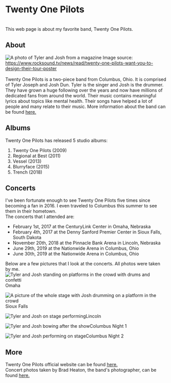 # Twenty One Pilots
<br/>This web page is about my favorite band, Twenty One Pilots.

## About
![A photo of Tyler and Josh from a magazine](https://www.rocksound.tv/assets/uploads/TWENTYONEPILOTS_ROCKSOUND_BRADHEATON2018_01.jpg)
Image source: https://www.rocksound.tv/news/read/twenty-one-pilots-want-you-to-design-their-tour-poster      
<br/>Twenty One Pilots is a two-piece band from Columbus, Ohio. It is comprised of Tyler Joseph and Josh Dun. Tyler is the singer and Josh is the drummer. They have grown a huge following over the years and now have millions of dedicated fans from around the world. Their music contains meaningful lyrics about topics like mental health. Their songs have helped a lot of people and many relate to their music. More information about the band can be found [here.](https://en.wikipedia.org/wiki/Twenty_One_Pilots)

## Albums
Twenty One Pilots has released 5 studio albums:
1. Twenty One Pilots (2009)
2. Regional at Best (2011)
3. Vessel (2013)
4. Blurryface (2015)
5. Trench (2018)

## Concerts
I've been fortunate enough to see Twenty One Pilots five times since becoming a fan in 2016. I even traveled to Columbus this summer to see them in their hometown. <br/>
The concerts that I attended are:
- February 1st, 2017 at the CenturyLink Center in Omaha, Nebraska
- February 4th, 2017 at the Denny Sanford Premier Center in Sioux Falls, South Dakota
- November 20th, 2018 at the Pinnacle Bank Arena in Lincoln, Nebraska
- June 29th, 2019 at the Nationwide Arena in Columbus, Ohio
- June 30th, 2019 at the Nationwide Arena in Columbus, Ohio

Below are a few pictures that I look at the concerts. All photos were taken by me. <br/>
![Tyler and Josh standing on platforms in the crowd with drums and confetti](https://scontent-ort2-2.xx.fbcdn.net/v/t1.0-9/16299133_1899456773633547_2411750007652644038_n.jpg?_nc_cat=106&_nc_oc=AQnvyQ_MPAbtg8FLLbdEqWTRbhCXVLaA6_RnIi89aPyiZ-pbnXS3AMIBDrbsFY0RRsQ&_nc_ht=scontent-ort2-2.xx&oh=545749a172026bd9f0aac2922959eb3b&oe=5E02E41E)Omaha

![A picture of the whole stage with Josh drumming on a platform in the crowd](https://scontent-ort2-2.xx.fbcdn.net/v/t1.0-9/16473456_1900937873485437_6649634635227245086_n.jpg?_nc_cat=109&_nc_oc=AQntqL9sFlrbhE1dNqxR4bXNBOmyqePZYVFt9sSkOkWaZLk72dAo-Q98KPDCEtm4IoU&_nc_ht=scontent-ort2-2.xx&oh=6ee1f25eb78be90d7e002961c921f1c8&oe=5E0FBB65)Sioux Falls

![Tyler and Josh on stage performing](https://scontent-ort2-2.xx.fbcdn.net/v/t1.0-9/46525654_2274353476143873_7608134488660377600_n.jpg?_nc_cat=104&_nc_oc=AQlm5sP1Ge9KTfLAoQDxLEN_FKiOf0Jul2vMxIEgZjgfDzzuj4Yl4A53U60y2XNvmZA&_nc_ht=scontent-ort2-2.xx&oh=435bd3e055accff872eeed51915d12dc&oe=5DCE5444)Lincoln

![Tyler and Josh bowing after the show](https://scontent-ort2-2.xx.fbcdn.net/v/t1.0-9/66034278_2423722387873647_4398010540752896000_n.jpg?_nc_cat=111&_nc_oc=AQlgj2M6iOh307_Orl_ho3Il5SRT8mSTM4lc4Au0dILciEK0e7xF5EcOMuFtFJZ-X4E&_nc_ht=scontent-ort2-2.xx&oh=1ab869678bc936dc7b99aa2ebc28389a&oe=5DD27674)Columbus Night 1

![Tyler and Josh performing on stage](https://scontent-ort2-2.xx.fbcdn.net/v/t1.0-9/65758428_2423728677873018_6090012709443600384_n.jpg?_nc_cat=108&_nc_oc=AQlyJpAVxeD8ZBj0BKoxoMeiAGKI1-aE0pNEAXrcSSTsma6-UqsZrGR5yhcnZOf3FNQ&_nc_ht=scontent-ort2-2.xx&oh=bb8db6c38feda9b4be0459909bc0504d&oe=5E11C47D)Columbus Night 2

## More
Twenty One Pilots official website can be found [here.](https://www.twentyonepilots.com/)
<br/>Concert photos taken by Brad Heaton, the band's photographer, can be found [here.](https://www.facebook.com/pg/twentyonepilots/photos/?ref=page_internal)
